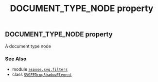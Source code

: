 ﻿---
title: DOCUMENT_TYPE_NODE property
second_title: Aspose.SVG for Python via .NET API References
description: 
type: docs
weight: 480
url: /python-net/aspose.svg.filters/svgfedropshadowelement/document_type_node/
is_root: false
---

## DOCUMENT_TYPE_NODE property


A document type node

### See Also
* module [`aspose.svg.filters`](../../)
* class [`SVGFEDropShadowElement`](/svg/python-net/aspose.svg.filters/svgfedropshadowelement)
